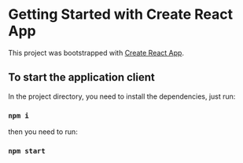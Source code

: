 # Getting Started with Create React App

This project was bootstrapped with [Create React App](https://github.com/facebook/create-react-app).

## To start the application client

In the project directory, you need to install the dependencies, just run:

### `npm i`

then you need to run:

### `npm start`
